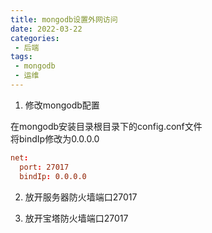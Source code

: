 ```yaml
--- 
title: mongodb设置外网访问
date: 2022-03-22
categories: 
 - 后端
tags: 
 - mongodb
 - 运维
---
```


1. 修改mongodb配置

在mongodb安装目录根目录下的config.conf文件  
将bindIp修改为0.0.0.0
```conf
net:
  port: 27017
  bindIp: 0.0.0.0
```

2. 放开服务器防火墙端口27017

3. 放开宝塔防火墙端口27017



